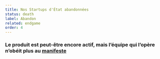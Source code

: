 ```yaml
---
title: Nos Startups d'État abandonnées
status: death
label: Abandon
related: endgame
order: 4
---
```

### Le produit est peut-être encore actif, mais l’équipe qui l’opère n’obéit plus au [manifeste](/incubateurs)
